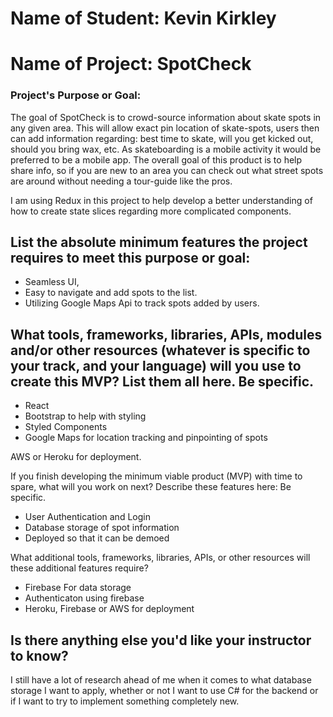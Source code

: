 # Name of Student: Kevin Kirkley

# Name of Project: SpotCheck

### Project's Purpose or Goal:

The goal of SpotCheck is to crowd-source information about skate spots in any given area. This will allow exact pin location of skate-spots, users then can add information regarding: best time to skate, will you get kicked out, should you bring wax, etc. As skateboarding is a mobile activity it would be preferred to be a mobile app. The overall goal of this product is to help share info, so if you are new to an area you can check out what street spots are around without needing a tour-guide like the pros.

I am using Redux in this project to help develop a better understanding of how to create state slices regarding more complicated components. 
## List the absolute minimum features the project requires to meet this purpose or goal:

- Seamless UI,
- Easy to navigate and add spots to the list.
- Utilizing Google Maps Api to track spots added by users.

## What tools, frameworks, libraries, APIs, modules and/or other resources (whatever is specific to your track, and your language) will you use to create this MVP? List them all here. Be specific.

- React
- Bootstrap to help with styling
- Styled Components
- Google Maps for location tracking and pinpointing of spots


AWS or Heroku for deployment.

If you finish developing the minimum viable product (MVP) with time to spare, what will you work on next? Describe these features here: Be specific.

- User Authentication and Login
- Database storage of spot information
- Deployed so that it can be demoed

What additional tools, frameworks, libraries, APIs, or other resources will these additional features require?

- Firebase For data storage
- Authenticaton using firebase
- Heroku, Firebase or AWS for deployment

## Is there anything else you'd like your instructor to know?

I still have a lot of research ahead of me when it comes to what database storage I want to apply, whether or not I want to use C# for the backend or if I want to try to implement something completely new.
